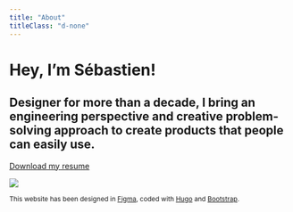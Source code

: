```yaml
---
title: "About"
titleClass: "d-none"
---
```


# Hey, I’m Sébastien!

## Designer for more than a decade, I bring an engineering perspective and creative problem- solving approach to create products that people can easily use.

<a href="mailto:smogledore@gmail.com" class="sm-button" title="smogledore@gmail.com" target="_blank">Download my resume</a> 

<img src="/img/about/sebastien-moog.jpg" class="sm-img my-5 no-lightense">

<small>This website has been designed in <a href="https://figma.com" target="_blank" title="Figma: the collaborative interface design tool">Figma</a>, coded with <a href="https://gohugo.io" target="_blank" title="Hugo: The world's fastest framework for building websites">Hugo</a> and <a href="https://getbootstrap.com/" target="_blank" title="Bootstrap · The most popular HTML, CSS, and JS library">Bootstrap</a>.</small>
